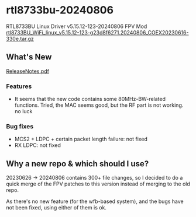 # rtl8733bu-20240806
RTL8733BU Linux Driver v5.15.12-123-20240806 FPV Mod  
[rtl8733BU_WiFi_linux_v5.15.12-123-g23d8f6271.20240806_COEX20230616-330e.tar.gz](https://github.com/user-attachments/files/20352072/rtl8733BU_WiFi_linux_v5.15.12-123-g23d8f6271.20240806_COEX20230616-330e.tar.gz)

## What's New
[ReleaseNotes.pdf](https://github.com/user-attachments/files/20352075/ReleaseNotes.pdf)
### Features
 - It seems that the new code contains some 80MHz-BW-related functions. Tried, the MAC seems good, but the RF part is not working. no luck
 
### Bug fixes 
 - MCS2 + LDPC + certain packet length failure: not fixed
 - RX LDPC: not fixed


## Why a new repo & which should I use?
20230626 -> 20240806 contains 300+ file changes, so I decided to do a quick merge of the FPV patches to this version instead of merging to the old repo.  

As there's no new feature (for the wfb-based system), and the bugs have not been fixed, using either of them is ok.  


